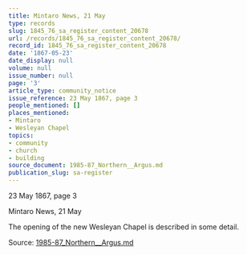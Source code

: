 ```yaml
---
title: Mintaro News, 21 May
type: records
slug: 1845_76_sa_register_content_20678
url: /records/1845_76_sa_register_content_20678/
record_id: 1845_76_sa_register_content_20678
date: '1867-05-23'
date_display: null
volume: null
issue_number: null
page: '3'
article_type: community_notice
issue_reference: 23 May 1867, page 3
people_mentioned: []
places_mentioned:
- Mintaro
- Wesleyan Chapel
topics:
- community
- church
- building
source_document: 1985-87_Northern__Argus.md
publication_slug: sa-register
---
```


23 May 1867, page 3

Mintaro News, 21 May

The opening of the new Wesleyan Chapel is described in some detail.

Source: [1985-87_Northern__Argus.md](/downloads/markdown/1985-87_Northern__Argus.md)
